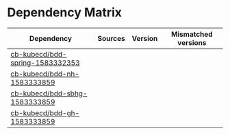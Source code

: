 # Dependency Matrix

Dependency | Sources | Version | Mismatched versions
---------- | ------- | ------- | -------------------
[cb-kubecd/bdd-spring-1583332353](https://github.com/cb-kubecd/bdd-spring-1583332353.git) |  | []() | 
[cb-kubecd/bdd-nh-1583333859](https://github.com/cb-kubecd/bdd-nh-1583333859.git) |  | []() | 
[cb-kubecd/bdd-sbhg-1583333859](https://github.com/cb-kubecd/bdd-sbhg-1583333859.git) |  | []() | 
[cb-kubecd/bdd-gh-1583333859](https://github.com/cb-kubecd/bdd-gh-1583333859.git) |  | []() | 
